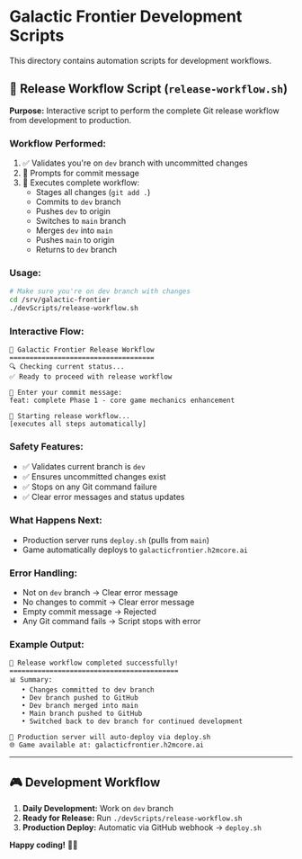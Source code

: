 # Galactic Frontier Development Scripts

This directory contains automation scripts for development workflows.

## 🚀 Release Workflow Script (`release-workflow.sh`)

**Purpose:** Interactive script to perform the complete Git release workflow from development to production.

### Workflow Performed:
1. ✅ Validates you're on `dev` branch with uncommitted changes
2. 📝 Prompts for commit message
3. 🔄 Executes complete workflow:
   - Stages all changes (`git add .`)
   - Commits to `dev` branch
   - Pushes `dev` to origin
   - Switches to `main` branch
   - Merges `dev` into `main`
   - Pushes `main` to origin
   - Returns to `dev` branch

### Usage:

```bash
# Make sure you're on dev branch with changes
cd /srv/galactic-frontier
./devScripts/release-workflow.sh
```

### Interactive Flow:
```
🚀 Galactic Frontier Release Workflow
====================================
🔍 Checking current status...
✅ Ready to proceed with release workflow

📝 Enter your commit message:
feat: complete Phase 1 - core game mechanics enhancement

🎯 Starting release workflow...
[executes all steps automatically]
```

### Safety Features:
- ✅ Validates current branch is `dev`
- ✅ Ensures uncommitted changes exist
- ✅ Stops on any Git command failure
- ✅ Clear error messages and status updates

### What Happens Next:
- Production server runs `deploy.sh` (pulls from `main`)
- Game automatically deploys to `galacticfrontier.h2mcore.ai`

### Error Handling:
- Not on `dev` branch → Clear error message
- No changes to commit → Clear error message
- Empty commit message → Rejected
- Any Git command fails → Script stops with error

### Example Output:
```
🎉 Release workflow completed successfully!
==========================================
📊 Summary:
   • Changes committed to dev branch
   • Dev branch pushed to GitHub
   • Dev branch merged into main
   • Main branch pushed to GitHub
   • Switched back to dev branch for continued development

🚀 Production server will auto-deploy via deploy.sh
🌐 Game available at: galacticfrontier.h2mcore.ai
```

---

## 🎮 Development Workflow

1. **Daily Development:** Work on `dev` branch
2. **Ready for Release:** Run `./devScripts/release-workflow.sh`
3. **Production Deploy:** Automatic via GitHub webhook → `deploy.sh`

**Happy coding!** 🚀✨
